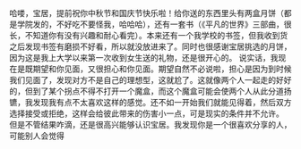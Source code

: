 
哈喽，宝居，提前祝你中秋节和国庆节快乐啦！给你送的东西里头有两盒月饼（都是学院发的，不好吃不要怪我，哈哈哈），还有一套书（《平凡的世界》三部曲，很长，不知道你有没有兴趣和耐心看完）。本来还有一个我学校的书签，但我收到货之后发现书签有磨损不好看，所以就没放进来了。同时也很感谢宝居挑选的月饼，因为这是我上大学以来第一次收到女生送的礼物，还是很开心的。
说实话，我现在是既期望和你见面，又很担心和你见面。期望自然不必说啦，担心是因为到时候我们见面了，发现对方不是自己的理想型，这就尬了。这就像两个人一起走的好好的，但到了某个拐点不得不打开一个魔盒，而这个魔盒可能会使两个人从此分道扬镳，我发现我有点不太喜欢这样的感觉。还不如一开始我们就能见得着，然后双方选择接受或拒绝，这样会给彼此带来的伤害小一点，可是现实的条件并不允许。
但是不管结果咋滴，还是很高兴能够认识宝居。我发现你是一个很喜欢分享的人，可能别人会觉得